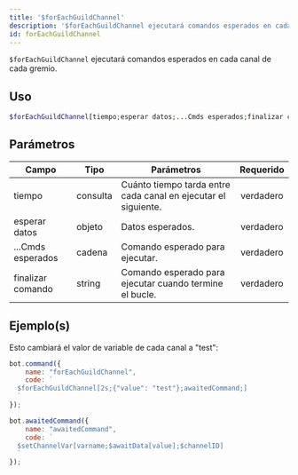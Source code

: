 ```yaml
---
title: '$forEachGuildChannel'
description: '$forEachGuildChannel ejecutará comandos esperados en cada canal de cada gremio.'
id: forEachGuildChannel
---
```


`$forEachGuildChannel` ejecutará comandos esperados en cada canal de cada gremio.

## Uso

```php
$forEachGuildChannel[tiempo;esperar datos;...Cmds esperados;finalizar comando]
```

## Parámetros

| Campo             | Tipo     | Parámetros                                                     | Requerido |
| ----------------- | -------- | -------------------------------------------------------------- |:---------:|
| tiempo            | consulta | Cuánto tiempo tarda entre cada canal en ejecutar el siguiente. | verdadero |
| esperar datos     | objeto   | Datos esperados.                                               | verdadero |
| ...Cmds esperados | cadena   | Comando esperado para ejecutar.                                | verdadero |
| finalizar comando | string   | Comando esperado para ejecutar cuando termine el bucle.        | verdadero |

## Ejemplo(s)

Esto cambiará el valor de variable de cada canal a "test":

```javascript
bot.command({
    name: "forEachGuildChannel",
    code: `
  $forEachGuildChannel[2s;{"value": "test"};awaitedCommand;]
  `
});

bot.awaitedCommand({
    name: "awaitedCommand",
    code: `
  $setChannelVar[varname;$awaitData[value];$channelID]
  `
});
```